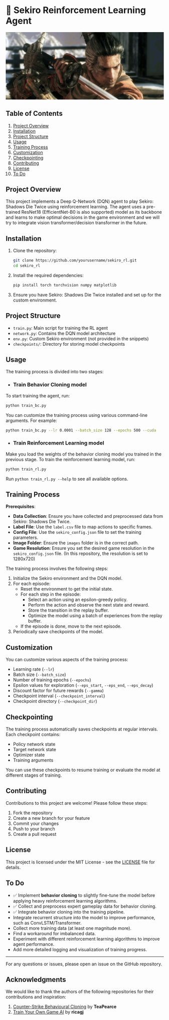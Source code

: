 

# :ninja: Sekiro Reinforcement Learning Agent
![top.jpg](assets/top.png)
## Table of Contents
1. [Project Overview](#project-overview)
2. [Installation](#installation)
3. [Project Structure](#project-structure)
4. [Usage](#usage)
5. [Training Process](#training-process)
6. [Customization](#customization)
7. [Checkpointing](#checkpointing)
8. [Contributing](#contributing)
9. [License](#license)
10. [To Do](#to-do)

## Project Overview

This project implements a Deep Q-Network (DQN) agent to play Sekiro: Shadows Die Twice using reinforcement learning. The agent uses a pre-trained ResNet18 (EfficientNet-B0 is also supported) model as its backbone and learns to make optimal decisions in the game environment and we will try to integrate vision transformer/decision transformer in the future.

## Installation

1. Clone the repository:
   ```bash
   git clone https://github.com/yourusername/sekiro_rl.git
   cd sekiro_rl
   ```

2. Install the required dependencies:
   ```bash
   pip install torch torchvision numpy matplotlib
   ```

3. Ensure you have Sekiro: Shadows Die Twice installed and set up for the custom environment.

## Project Structure

- `train.py`: Main script for training the RL agent
- `network.py`: Contains the DQN model architecture
- `env.py`: Custom Sekiro environment (not provided in the snippets)
- `checkpoints/`: Directory for storing model checkpoints

## Usage
The training process is divided into two stages:
- ### Train Behavior Cloning model
To start training the agent, run:

```bash
python train_bc.py
```

You can customize the training process using various command-line arguments. For example:

```bash
python train_bc.py --lr 0.0001 --batch_size 128 --epochs 500 --cuda
```

- ### Train Reinforcement Learning model
Make you load the weights of the behavior cloning model you trained in the previous stage.
To train the reinforcement learning model, run:

```bash
python train_rl.py 
```

Run `python train_rl.py --help` to see all available options.

## Training Process
**Prerequisites**:
- **Data Collection**: Ensure you have collected and preprocessed data from Sekiro: Shadows Die Twice.
- **Label File**: Use the `label.csv` file to map actions to specific frames.
- **Config File**: Use the `sekiro_config.json` file to set the training parameters.
- **Image Folder**: Ensure the `images` folder is in the correct path.
- **Game Resolution**: Ensure you set the desired game resolution in the `sekiro_config.json` file. (In this repository, the resolution is set to 1280x720)

The training process involves the following steps:

1. Initialize the Sekiro environment and the DQN model.
2. For each episode:
   - Reset the environment to get the initial state.
   - For each step in the episode:
     - Select an action using an epsilon-greedy policy.
     - Perform the action and observe the next state and reward.
     - Store the transition in the replay buffer.
     - Optimize the model using a batch of experiences from the replay buffer.
   - If the episode is done, move to the next episode.
3. Periodically save checkpoints of the model.

## Customization

You can customize various aspects of the training process:

- Learning rate (`--lr`)
- Batch size (`--batch_size`)
- Number of training epochs (`--epochs`)
- Epsilon values for exploration (`--eps_start`, `--eps_end`, `--eps_decay`)
- Discount factor for future rewards (`--gamma`)
- Checkpoint interval (`--checkpoint_interval`)
- Checkpoint directory (`--checkpoint_dir`)

## Checkpointing

The training process automatically saves checkpoints at regular intervals. Each checkpoint contains:

- Policy network state
- Target network state
- Optimizer state
- Training arguments

You can use these checkpoints to resume training or evaluate the model at different stages of training.

## Contributing

Contributions to this project are welcome! Please follow these steps:

1. Fork the repository
2. Create a new branch for your feature
3. Commit your changes
4. Push to your branch
5. Create a pull request

## License

This project is licensed under the MIT License - see the [LICENSE](LICENSE) file for details.

## To Do

- ✅ Implement **behavior cloning** to slightly fine-tune the model before applying heavy reinforcement learning algorithms.
- ✅ Collect and preprocess expert gameplay data for behavior cloning.
- ✅ Integrate behavior cloning into the training pipeline.
- Integrate recurrent structure into the model to improve performance, such as ConvLSTM/Transformer.
- Collect more training data (at least one magnitude more).
- Find a workaround for imbalanced data.
- Experiment with different reinforcement learning algorithms to improve agent performance.
- Add more detailed logging and visualization of training progress.

---

For any questions or issues, please open an issue on the GitHub repository.

## Acknowledgments

We would like to thank the authors of the following repositories for their contributions and inspiration:

1. [Counter-Strike Behavioural Cloning](https://github.com/TeaPearce/Counter-Strike_Behavioural_Cloning) by **TeaPearce**
2. [Train Your Own Game AI](https://github.com/ricagj/train_your_own_game_AI) by **ricagj**
